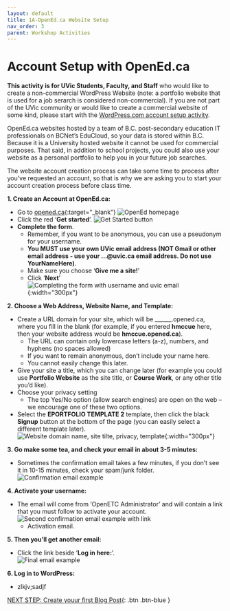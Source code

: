 ```yaml
---
layout: default
title: 1A-OpenEd.ca Website Setup
nav_order: 3
parent: Workshop Activities
---
```

# Account Setup with OpenEd.ca
**This activity is for UVic Students, Faculty, and Staff** who would like to create a non-commercial WordPress Website (note: a portfolio website that is used for a job serarch is considered non-commercial). If you are not part of the UVic community or would like to create a commercial website of some kind, please start with the [WordPress.com account setup activity](account-setup-post.html).

OpenEd.ca websites hosted by a team of B.C. post-secondary education IT professionals on BCNet’s EduCloud, so your data is stored within B.C.  Because it is a University hosted website it cannot be used for commercial purposes. That said, in addition to school projects, you could also use your website as a personal portfolio to help you in your future job searches.

The website account creation process can take some time to process after you’ve requested an account, so that is why we are asking you to start your account creation process before class time.

**1. Create an Account at OpenEd.ca:**
  - Go to [opened.ca](https://opened.ca/){:target="_blank"} 
  ![OpenEd homepage](/images/opened-setup-01.png)
  - Click the red ‘**Get started**’.
  ![Get Started button](/images/opened-setup-02.png)
  - **Complete the form**.
    - Remember, if you want to be anonymous, you can use a pseudonym for your username.
    - **You MUST use your own UVic email address (NOT Gmail or other email address - use your …@uvic.ca email address. Do not use YourNameHere)**.
    - Make sure you choose ‘**Give me a site!**’
    - Click ‘**Next**’<br>
   ![Completing the form with username and uvic email](/images/opened-setup-03b.png){:width="300px"}
  
**2. Choose a Web Address, Website Name, and Template:**  
  - Create a URL domain for your site, which will be ______.opened.ca, where you fill in the blank (for example, if you entered **hmccue** here, then your website address would be **hmccue.opened.ca**).
    - The URL can contain only lowercase letters (a-z), numbers, and hyphens (no spaces allowed)
    - If you want to remain anonymous, don’t include your name here.
    - You cannot easily change this later.
  - Give your site a title, which you can change later (for example you could use **Portfolio Website** as the site title, or **Course Work**, or any other title you’d like).
  - Choose your privacy setting
    - The top Yes/No option (allow search engines) are open on the web – we encourage one of these two options.
  - Select the **EPORTFOLIO TEMPLATE 2** template, then click the black **Signup** button at the bottom of the page (you can easily select a different template later).<br>
  ![Website domain name, site tilte, privacy, template](/images/opened-setup-03.png){:width="300px"}
  
**3. Go make some tea, and check your email in about 3-5 minutes:**
  - Sometimes the confirmation email takes a few minutes, if you don’t see it in 10-15 minutes, check your spam/junk folder.<br>
  ![Confirmation email example](/images/opened-setup-05.png)
 
**4. Activate your username:**
   - The email will come from ‘OpenETC Administrator’ and will contain a link that you must follow to activate your account.<br>
   ![Second confirmation email example with link](/images/opened-setup-06b.png)
        - Activation email.

**5. Then you’ll get another email:**
   - Click the link beside ‘**Log in here:**’.<br>
   ![Final email example](/images/opened-setup-07.png)

**6. Log in to WordPress:**
 - zlkjv;sadjf

[NEXT STEP: Create youur first Blog Post](open-ed-blog-post){: .btn .btn-blue }
